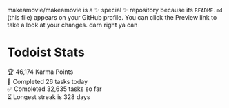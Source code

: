 makeamovie/makeamovie is a ✨ special ✨ repository because its `README.md` (this file) appears on your GitHub profile.
You can click the Preview link to take a look at your changes. darn right ya can

# Todoist Stats

<!-- TODO-IST:START -->
🏆  46,174 Karma Points           
🌸  Completed 26 tasks today           
✅  Completed 32,635 tasks so far           
⏳  Longest streak is 328 days
<!-- TODO-IST:END -->